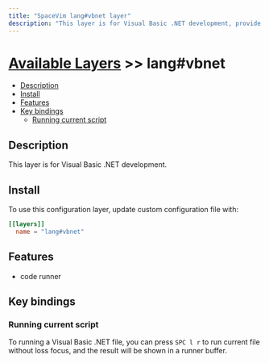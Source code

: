 ```yaml
---
title: "SpaceVim lang#vbnet layer"
description: "This layer is for Visual Basic .NET development, provide code runner vb file."
---
```


# [Available Layers](../../) >> lang#vbnet

<!-- vim-markdown-toc GFM -->

- [Description](#description)
- [Install](#install)
- [Features](#features)
- [Key bindings](#key-bindings)
  - [Running current script](#running-current-script)

<!-- vim-markdown-toc -->

## Description

This layer is for Visual Basic .NET development.

## Install

To use this configuration layer, update custom configuration file with:

```toml
[[layers]]
  name = "lang#vbnet"
```
## Features

- code runner

## Key bindings

### Running current script

To running a Visual Basic .NET file, you can press `SPC l r` to run current file without loss focus, and the result will be shown in a runner buffer.

